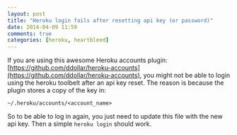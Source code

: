 ```yaml
---
layout: post
title: "Heroku login fails after resetting api key (or password)"
date: 2014-04-09 11:59
comments: true
categories: [heroku, heartbleed]
---
```

If you are using this awesome Heroku accounts plugin: [https://github.com/ddollar/heroku-accounts](https://github.com/ddollar/heroku-accounts),
you might not be able to login using the heroku toolbelt after an api key reset. The reason is because the plugin
stores a copy of the key in:
```
~/.heroku/accounts/<account_name>
```
So to be able to log in again, you just need to update this file with the new api key. Then a simple `heroku login` should work.
